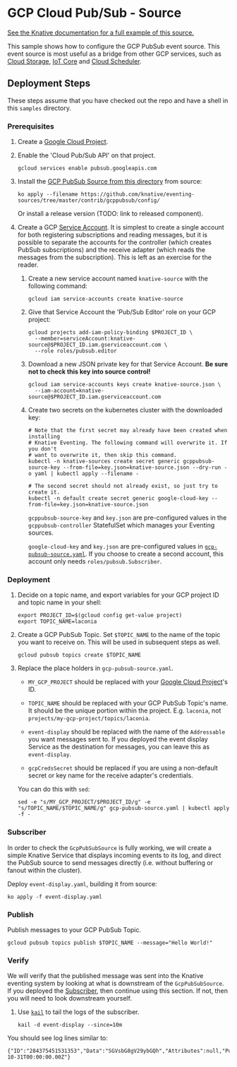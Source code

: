 # GCP Cloud Pub/Sub - Source

[See the Knative documentation for a full example of this source.](https://github.com/knative/docs/tree/master/docs/eventing/samples/gcp-pubsub-source)

This sample shows how to configure the GCP PubSub event source. This event
source is most useful as a bridge from other GCP services, such as
[Cloud Storage](https://cloud.google.com/storage/docs/pubsub-notifications),
[IoT Core](https://cloud.google.com/iot/docs/how-tos/devices) and
[Cloud Scheduler](https://cloud.google.com/scheduler/docs/creating#).

## Deployment Steps

These steps assume that you have checked out the repo and have a shell in this
`samples` directory.

### Prerequisites

1. Create a
   [Google Cloud Project](https://cloud.google.com/resource-manager/docs/creating-managing-projects).
1. Enable the 'Cloud Pub/Sub API' on that project.

   ```shell
   gcloud services enable pubsub.googleapis.com
   ```

1. Install the [GCP PubSub Source from this directory](../config/) from source:

   ```shell
   ko apply --filename https://github.com/knative/eventing-sources/tree/master/contrib/gcppubsub/config/
   ```

   Or install a release version (TODO: link to released component).

1. Create a GCP
   [Service Account](https://console.cloud.google.com/iam-admin/serviceaccounts/project).
   It is simplest to create a single account for both registering subscriptions
   and reading messages, but it is possible to separate the accounts for the
   controller (which creates PubSub subscriptions) and the receive adapter
   (which reads the messages from the subscription). This is left as an exercise
   for the reader.

   1. Create a new service account named `knative-source` with the following
      command:

      ```shell
      gcloud iam service-accounts create knative-source
      ```

   1. Give that Service Account the 'Pub/Sub Editor' role on your GCP project:

      ```shell
      gcloud projects add-iam-policy-binding $PROJECT_ID \
        --member=serviceAccount:knative-source@$PROJECT_ID.iam.gserviceaccount.com \
        --role roles/pubsub.editor
      ```

   1. Download a new JSON private key for that Service Account. **Be sure not to
      check this key into source control!**

      ```shell
      gcloud iam service-accounts keys create knative-source.json \
        --iam-account=knative-source@$PROJECT_ID.iam.gserviceaccount.com
      ```

   1. Create two secrets on the kubernetes cluster with the downloaded key:

      ```shell
      # Note that the first secret may already have been created when installing
      # Knative Eventing. The following command will overwrite it. If you don't
      # want to overwrite it, then skip this command.
      kubectl -n knative-sources create secret generic gcppubsub-source-key --from-file=key.json=knative-source.json --dry-run -o yaml | kubectl apply --filename -

      # The second secret should not already exist, so just try to create it.
      kubectl -n default create secret generic google-cloud-key --from-file=key.json=knative-source.json
      ```

      `gcppubsub-source-key` and `key.json` are pre-configured values in the
      `gcppubsub-controller` StatefulSet which manages your Eventing sources.

      `google-cloud-key` and `key.json` are pre-configured values in
      [`gcp-pubsub-source.yaml`](./gcp-pubsub-source.yaml). If you choose to
      create a second account, this account only needs
      `roles/pubsub.Subscriber`.

### Deployment

1. Decide on a topic name, and export variables for your GCP project ID and
   topic name in your shell:

   ```shell
   export PROJECT_ID=$(gcloud config get-value project)
   export TOPIC_NAME=laconia
   ```

1. Create a GCP PubSub Topic. Set `$TOPIC_NAME` to the name of the topic you
   want to receive on. This will be used in subsequent steps as well.

   ```shell
   gcloud pubsub topics create $TOPIC_NAME
   ```

1. Replace the place holders in `gcp-pubsub-source.yaml`.

   - `MY_GCP_PROJECT` should be replaced with your
     [Google Cloud Project](https://cloud.google.com/resource-manager/docs/creating-managing-projects)'s
     ID.

   - `TOPIC_NAME` should be replaced with your GCP PubSub Topic's name. It
     should be the unique portion within the project. E.g. `laconia`, not
     `projects/my-gcp-project/topics/laconia`.

   - `event-display` should be replaced with the name of the `Addressable` you
     want messages sent to. If you deployed the event display Service as the
     destination for messages, you can leave this as `event-display`.

   - `gcpCredsSecret` should be replaced if you are using a non-default secret
     or key name for the receive adapter's credentials.

   You can do this with `sed`:

   ```shell
   sed -e "s/MY_GCP_PROJECT/$PROJECT_ID/g" -e "s/TOPIC_NAME/$TOPIC_NAME/g" gcp-pubsub-source.yaml | kubectl apply -f -
   ```

### Subscriber

In order to check the `GcpPubSubSource` is fully working, we will create a
simple Knative Service that displays incoming events to its log, and direct the
PubSub source to send messages directly (i.e. without buffering or fanout within
the cluster).

Deploy `event-display.yaml`, building it from source:

```shell
ko apply -f event-display.yaml
```

### Publish

Publish messages to your GCP PubSub Topic.

```shell
gcloud pubsub topics publish $TOPIC_NAME --message="Hello World!"
```

### Verify

We will verify that the published message was sent into the Knative eventing
system by looking at what is downstream of the `GcpPubSubSource`. If you
deployed the [Subscriber](#subscriber), then continue using this section. If
not, then you will need to look downstream yourself.

1. Use [`kail`](https://github.com/boz/kail) to tail the logs of the subscriber.

   ```shell
   kail -d event-display --since=10m
   ```

You should see log lines similar to:

```
{"ID":"284375451531353","Data":"SGVsbG8gV29ybGQh","Attributes":null,"PublishTime":"2018-10-31T00:00:00.00Z"}

```
